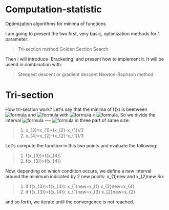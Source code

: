 # Computation-statistic
Optimization algorithms for minima of functions

I am going to present the two first, very basic, optimization methods for 1 parameter:
> Tri-section method
> Golden Section Search


Then i will introduce 'Bracketing' and present how to implement it. It will be usend in combination with:
> Steepest descent or gradient descent
> Newton-Raphson method

# Tri-section

How tri-section work? Let's say that the minima of f(x) is beetween ![formula](https://render.githubusercontent.com/render/math?math=x_{1}  ) and ![formula](https://render.githubusercontent.com/render/math?math=x_{2}  ) with ![formula](https://render.githubusercontent.com/render/math?math=x_{1} ) < ![formula](https://render.githubusercontent.com/render/math?math=x_{2} ). So we divide the interval ![formula](https://render.githubusercontent.com/render/math?math=x_{1} ) --- ![formula](https://render.githubusercontent.com/render/math?math=x_{2} ) in three part of same size:
> 1. x_{3}=x_{1}+(x_{2}-x_{1})/3
> 2. x_{4}=x_{2}-(x_{2}-x_{1})/3

Let's compute the function in this two points and evaluate the following:
> 1. f(x_{3})<f(x_{4})
> 2. f(x_{3})>f(x_{4})

Now, depending on which condition occurs, we define a new interval around the minimum indicated by 2 new points: x_{1}new and x_{2}new
So:
> 1. if f(x_{3})<f(x_{4}):
    x_{1}new=x_{1}
    x_{2}new=x_{4}
> 2. if f(x_{3})>f(x_{4}):
    x_{1}new=x_{3}
    x_{2}new=x_{2}
    
    
and so forth, we iterate until the convergence is not reached.
    
    
  



